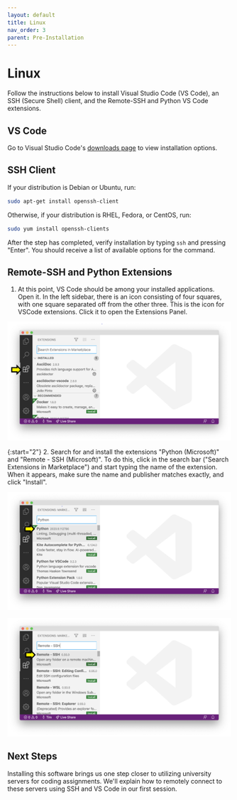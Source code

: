 ```yaml
---
layout: default
title: Linux
nav_order: 3
parent: Pre-Installation
---
```


# Linux

Follow the instructions below to install Visual Studio Code (VS Code), an SSH (Secure Shell) client, and the Remote-SSH and Python VS Code extensions.

## VS Code

Go to Visual Studio Code's [downloads page](https://code.visualstudio.com/download) to view installation options.

## SSH Client

If your distribution is Debian or Ubuntu, run:

```bash
sudo apt-get install openssh-client
```

Otherwise, if your distribution is RHEL, Fedora, or CentOS, run:

```bash
sudo yum install openssh-clients
```

After the step has completed, verify installation by typing `ssh` and pressing "Enter".  You should receive a list of available options for the command.

## Remote-SSH and Python Extensions

1. At this point, VS Code should be among your installed applications. Open it. In the left sidebar, there is an icon consisting of four squares, with one square separated off from the other three. This is the icon for VSCode extensions. Click it to open the Extensions Panel.

![Click extensions icon screenshot](../assets/img/install-ext-1.png)

{:start="2"}
2. Search for and install the extensions "Python (Microsoft)" and "Remote - SSH (Microsoft)". To do this, click in the search bar ("Search Extensions in Marketplace") and start typing the name of the extension. When it appears, make sure the name and publisher matches exactly, and click "Install".

![Python extension selected screenshot](../assets/img/install-ext-2.png)

![Remote SSH extension selected screenshot](../assets/img/install-ext-3.png)

## Next Steps

Installing this software brings us one step closer to utilizing university servers for coding assignments. We'll explain how to remotely connect to these servers using SSH and VS Code in our first session.